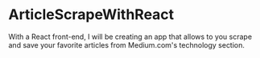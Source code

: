 # ArticleScrapeWithReact
With a React front-end, I will be creating an app that allows to you scrape and save your favorite articles from Medium.com's technology section.
